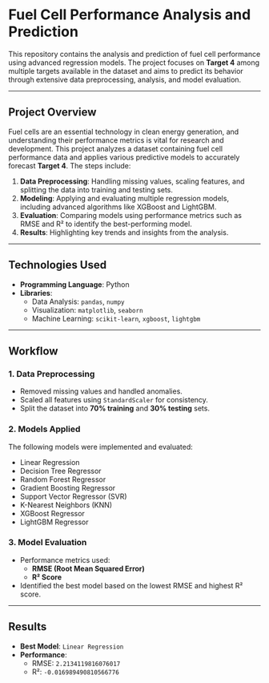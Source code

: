 # Fuel Cell Performance Analysis and Prediction

This repository contains the analysis and prediction of fuel cell performance using advanced regression models. The project focuses on **Target 4** among multiple targets available in the dataset and aims to predict its behavior through extensive data preprocessing, analysis, and model evaluation.

---

## Project Overview

Fuel cells are an essential technology in clean energy generation, and understanding their performance metrics is vital for research and development. This project analyzes a dataset containing fuel cell performance data and applies various predictive models to accurately forecast **Target 4**. The steps include:

1. **Data Preprocessing**: Handling missing values, scaling features, and splitting the data into training and testing sets.
2. **Modeling**: Applying and evaluating multiple regression models, including advanced algorithms like XGBoost and LightGBM.
3. **Evaluation**: Comparing models using performance metrics such as RMSE and R² to identify the best-performing model.
4. **Results**: Highlighting key trends and insights from the analysis.

---

## Technologies Used

- **Programming Language**: Python
- **Libraries**: 
  - Data Analysis: `pandas`, `numpy`
  - Visualization: `matplotlib`, `seaborn`
  - Machine Learning: `scikit-learn`, `xgboost`, `lightgbm`

---

## Workflow

### 1. Data Preprocessing
- Removed missing values and handled anomalies.
- Scaled all features using `StandardScaler` for consistency.
- Split the dataset into **70% training** and **30% testing** sets.

### 2. Models Applied
The following models were implemented and evaluated:
- Linear Regression
- Decision Tree Regressor
- Random Forest Regressor
- Gradient Boosting Regressor
- Support Vector Regressor (SVR)
- K-Nearest Neighbors (KNN)
- XGBoost Regressor
- LightGBM Regressor

### 3. Model Evaluation
- Performance metrics used:
  - **RMSE (Root Mean Squared Error)**
  - **R² Score**
- Identified the best model based on the lowest RMSE and highest R² score.

---

## Results

- **Best Model**: `Linear Regression`
- **Performance**:
  - RMSE: `2.2134119816076017`
  - R²: `-0.016989490810566776`
